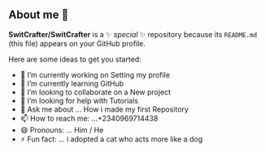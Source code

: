## About me 👋


**SwitCrafter/SwitCrafter** is a ✨ _special_ ✨ repository because its `README.md` (this file) appears on your GitHub profile.

Here are some ideas to get you started:

- 🔭 I’m currently working on Setting my profile
- 🌱 I’m currently learning GitHub
- 👯 I’m looking to collaborate on a New project
- 🤔 I’m looking for help with Tutorials
- 💬 Ask me about ... How i made my first Repository
- 📫 How to reach me: ...+2340969714438
- 😄 Pronouns: ... Him / He
- ⚡ Fun fact: ... i adopted a cat who acts more like a dog
